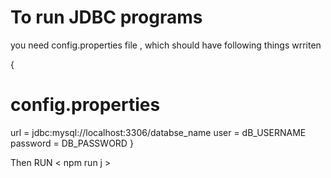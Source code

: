 
# To run JDBC programs 
you need config.properties file , which should have following things wrriten 

{
    
# config.properties

url = jdbc:mysql://localhost:3306/databse_name
user = dB_USERNAME
password = DB_PASSWORD
}

Then RUN < npm run j >